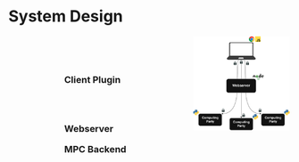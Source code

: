 # System Design

<div style="display: flex; align-items: flex-start; justify-content: space-between;">
  <div style="flex: 1; max-width: 50%; padding-left: 100px; padding-right: 20px; display: flex; flex-direction: column; gap: 3.2rem; justify-content: center;">
    <!-- Active (black) states -->
    <br>
    <h3 v-click="1" style="margin: 0;">Client Plugin</h3>
    <Arrow v-click="[1, 2]" v-bind="{ x1:320, y1:164, x2:550, y2:164 }" />
    <br>
    <h3 v-click="2" style="margin: 0;">Webserver</h3>
    <Arrow v-click="[2, 3]" v-bind="{ x1:320, y1:299, x2:550, y2:299 }" />
    <br>
    <h3 v-click="3" style="margin: 0;">MPC Backend</h3>
    <Arrow v-click="3" v-bind="{ x1:320, y1:434, x2:450, y2:434 }" />
  </div>
  <div style="flex: 1; text-align: right;">
    <img src="../../figures/system-design.png" alt="System Design Diagram" style="max-width: 90%; height: auto;" />
  </div>
</div>

<SlideCurrentNo class="absolute bottom-8 right-10"/>

<!--
We built a system. The system has 3 major components.

First, there's a browser plugin that users install which monitors their web browsing.

Then, there's an intermediate webserver which simplifies the interaction between clients and MPC servers.

Finally, there's the MPC backend which performs the computation.
-->